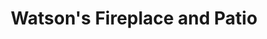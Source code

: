 ---
title: "Watson's Fireplace and Patio"
url: /lutherville/watsons-fireplace-and-patio/
shop: furniture
---